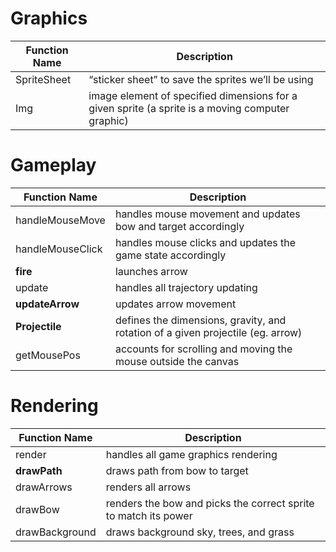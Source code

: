  # Graphics
| Function Name | Description |
| --- | --- |
SpriteSheet | “sticker sheet” to save the sprites we’ll be using |
Img | image element of specified dimensions for a given sprite (a sprite is a moving computer graphic) | 

# Gameplay
 | Function Name | Description |
 | --- | --- |
handleMouseMove | handles mouse movement and updates bow and target accordingly |
handleMouseClick | handles mouse clicks and updates the game state accordingly |
**fire** | launches arrow |
update | handles all trajectory updating |
**updateArrow** | updates arrow movement | 
**Projectile** | defines the dimensions, gravity, and rotation of a given projectile (eg. arrow) |
getMousePos | accounts for scrolling and moving the mouse outside the canvas |

# Rendering
 | Function Name | Description |
 | --- | --- |
render | handles all game graphics rendering
**drawPath** | draws path from bow to target
drawArrows | renders all arrows
drawBow | renders the bow and picks the correct sprite to match its power |
drawBackground | draws background sky, trees, and grass |
